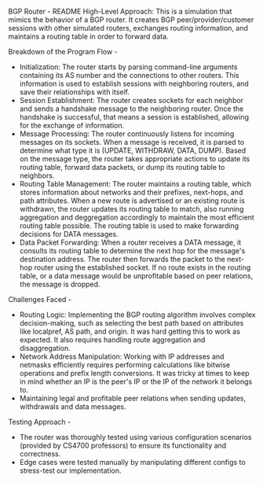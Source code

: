 BGP Router - README
High-Level Approach:
This is a simulation that mimics the behavior of a BGP router. It creates BGP peer/provider/customer sessions with other simulated routers, exchanges routing information, and maintains a routing table in order to forward data.

Breakdown of the Program Flow -
- Initialization: The router starts by parsing command-line arguments containing its AS number and the connections to other routers. This information is used to establish sessions with neighboring routers, and save their relationships with itself.
- Session Establishment: The router creates sockets for each neighbor and sends a handshake message to the neighboring router. Once the handshake is successful, that means a session is established, allowing for the exchange of information.
- Message Processing: The router continuously listens for incoming messages on its sockets. When a message is received, it is parsed to determine what type it is (UPDATE, WITHDRAW, DATA, DUMP). Based on the message type, the router takes appropriate actions to update its routing table, forward data packets, or dump its routing table to neighbors.
- Routing Table Management: The router maintains a routing table, which stores information about networks and their prefixes, next-hops, and path attributes. When a new route is advertised or an existing route is withdrawn, the router updates its routing table to match, also running aggregation and deggregation accordingly to maintain the most efficient routing table possible. The routing table is used to make forwarding decisions for DATA messages.
- Data Packet Forwarding: When a router receives a DATA message, it consults its routing table to determine the next hop for the message's destination address. The router then forwards the packet to the next-hop router using the established socket. If no route exists in the routing table, or a data message would be unprofitable based on peer relations, the message is dropped.

Challenges Faced -
- Routing Logic: Implementing the BGP routing algorithm involves complex decision-making, such as selecting the best path based on attributes like localpref, AS path, and origin. It was hard getting this to work as expected. It also requires handling route aggregation and disaggregation.
- Network Address Manipulation: Working with IP addresses and netmasks efficiently requires performing calculations like bitwise operations and prefix length conversions. It was tricky at times to keep in mind whether an IP is the peer's IP or the IP of the network it belongs to.
- Maintaining legal and profitable peer relations when sending updates, withdrawals and data messages.

Testing Approach -
- The router was thoroughly tested using various configuration scenarios (provided by CS4700 professors) to ensure its functionality and correctness.
- Edge cases were tested manually by manipulating different configs to stress-test our implementation.